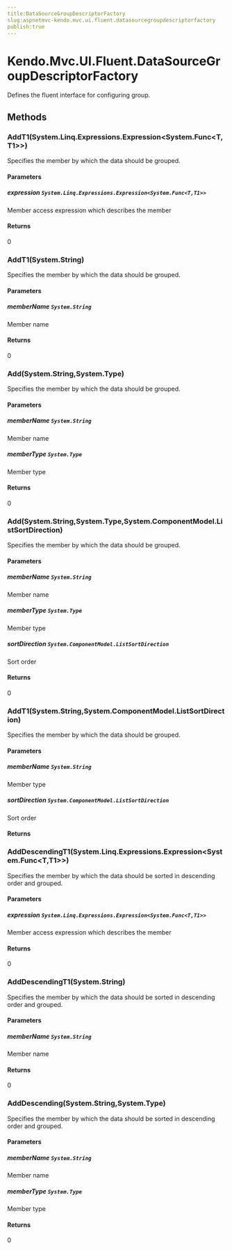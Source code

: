 ```yaml
---
title:DataSourceGroupDescriptorFactory
slug:aspnetmvc-kendo.mvc.ui.fluent.datasourcegroupdescriptorfactory
publish:true
---
```


# Kendo.Mvc.UI.Fluent.DataSourceGroupDescriptorFactory
Defines the fluent interface for configuring group.



## Methods

### AddT1(System.Linq.Expressions.Expression\<System.Func\<T,T1\>\>)
Specifies the member by which the data should be grouped.


#### Parameters

##### expression `System.Linq.Expressions.Expression<System.Func<T,T1>>`
Member access expression which describes the member



#### Returns
0


### AddT1(System.String)
Specifies the member by which the data should be grouped.


#### Parameters

##### memberName `System.String`
Member name



#### Returns
0


### Add(System.String,System.Type)
Specifies the member by which the data should be grouped.


#### Parameters

##### memberName `System.String`
Member name

##### memberType `System.Type`
Member type



#### Returns
0


### Add(System.String,System.Type,System.ComponentModel.ListSortDirection)
Specifies the member by which the data should be grouped.


#### Parameters

##### memberName `System.String`
Member name

##### memberType `System.Type`
Member type

##### sortDirection `System.ComponentModel.ListSortDirection`
Sort order



#### Returns
0


### AddT1(System.String,System.ComponentModel.ListSortDirection)
Specifies the member by which the data should be grouped.


#### Parameters

##### memberName `System.String`
Member type

##### sortDirection `System.ComponentModel.ListSortDirection`
Sort order



#### Returns



### AddDescendingT1(System.Linq.Expressions.Expression\<System.Func\<T,T1\>\>)
Specifies the member by which the data should be sorted in descending order and grouped.


#### Parameters

##### expression `System.Linq.Expressions.Expression<System.Func<T,T1>>`
Member access expression which describes the member



#### Returns
0


### AddDescendingT1(System.String)
Specifies the member by which the data should be sorted in descending order and grouped.


#### Parameters

##### memberName `System.String`
Member name



#### Returns
0


### AddDescending(System.String,System.Type)
Specifies the member by which the data should be sorted in descending order and grouped.


#### Parameters

##### memberName `System.String`
Member name

##### memberType `System.Type`
Member type



#### Returns
0



